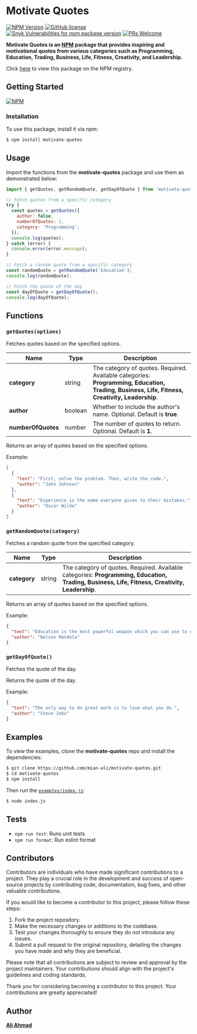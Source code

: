 # Motivate Quotes

[![NPM Version](http://img.shields.io/npm/v/motivate-quotes.svg?style=flat&logo=npm)](https://www.npmjs.org/package/motivate-quotes)
[![GitHub license](https://img.shields.io/github/license/mian-ali/motivate-quotes.svg?style=flat&logo=github)](https://github.com/mian-ali/motivate-quotes/blob/publish/LICENSE)
[![Snyk Vulnerabilities for npm package version](https://img.shields.io/snyk/vulnerabilities/npm/motivate-quotes.svg?color=9cf&logo=snyk)](https://www.npmjs.com/package/motivate-quotes)
[![PRs Welcome](https://img.shields.io/badge/PRs-welcome-brightgreen.svg?style=flat&logo=github)](https://github.com/mian-ali/motivate-quotes/pulls)


**Motivate Quotes is an [NPM](https://www.npmjs.com/package/motivate-quotes) package that provides inspiring and motivational quotes from various categories such as Programming, Education, Trading, Business, Life, Fitness, Creativity, and Leadership.**

Click [here](https://www.npmjs.com/package/motivate-quotes) to view this package on the NPM registry.

## Getting Started

[![NPM](https://nodei.co/npm/motivate-quotes.png?compact=true)](https://nodei.co/npm/motivate-quotes/)

### Installation

To use this package, install it via npm:

```bash
$ npm install motivate-quotes

```

## Usage

Import the functions from the **motivate-quotes** package and use them as demonstrated below:

```js
import { getQuotes, getRandomQuote, getDayOfQuote } from 'motivate-quotes';

// Fetch quotes from a specific category
try {
  const quotes = getQuotes({
    author: false,
    numberOfQuotes: 2,
    category: 'Programming',
  });
  console.log(quotes);
} catch (error) {
  console.error(error.message);
}

// Fetch a random quote from a specific category
const randomQuote = getRandomQuote('Education');
console.log(randomQuote);

// Fetch the quote of the day
const dayOfQuote = getDayOfQuote();
console.log(dayOfQuote);
```

## Functions

### `getQuotes(options)`

Fetches quotes based on the specified options.


| Name             | Type     | Description                                                                                      |
|------------------|----------|--------------------------------------------------------------------------------------------------|
| **category**     | string   | The category of quotes. Required. Available categories: **Programming, Education, Trading, Business, Life, Fitness, Creativity, Leadership**. |
| **author**       | boolean  | Whether to include the author's name. Optional. Default is **true**.                              |
| **numberOfQuotes** | number  | The number of quotes to return. Optional. Default is **1**.                                       | 


Returns an array of quotes based on the specified options.

Example:

```json
[
  {
    "text": "First, solve the problem. Then, write the code.",
    "author": "John Johnson"
  },
  {
    "text": "Experience is the name everyone gives to their mistakes.",
    "author": "Oscar Wilde"
  }
]
```

### `getRandomQuote(category)`

Fetches a random quote from the specified category.

| Name             | Type     | Description                                                                                      |
|------------------|----------|--------------------------------------------------------------------------------------------------|
| **category**     | string   | The category of quotes. Required. Available categories: **Programming, Education, Trading, Business, Life, Fitness, Creativity, Leadership**. | 


Returns an array of quotes based on the specified options.

Example:

```json
{
  "text": "Education is the most powerful weapon which you can use to change the world.",
  "author": "Nelson Mandela"
}
```

### `getDayOfQuote()`

Fetches the quote of the day.

Returns the quote of the day.

Example:

```json
{
  "text": "The only way to do great work is to love what you do.",
  "author": "Steve Jobs"
}
```

## Examples

To view the examples, clone the **motivate-quotes** repo and install the dependencies:

```bash
$ git clone https://github.com/mian-ali/motivate-quotes.git
$ cd motivate-quotes
$ npm install
```

Then run the [`examples/index.js`](./examples/index.js):

```bash
$ node index.js
```

## Tests

- `npm run test`: Runs unit tests
- `npm run format`: Run eslint format

## Contributors

Contributors are individuals who have made significant contributions to a project. They play a crucial role in the development and success of open-source projects by contributing code, documentation, bug fixes, and other valuable contributions.

If you would like to become a contributor to this project, please follow these steps:

1. Fork the project repository.
2. Make the necessary changes or additions to the codebase.
3. Test your changes thoroughly to ensure they do not introduce any issues.
4. Submit a pull request to the original repository, detailing the changes you have made and why they are beneficial.

Please note that all contributions are subject to review and approval by the project maintainers. Your contributions should align with the project's guidelines and coding standards.

Thank you for considering becoming a contributor to this project. Your contributions are greatly appreciated!


## Author

**[Ali Ahmad](https://aliahmad.co)**
